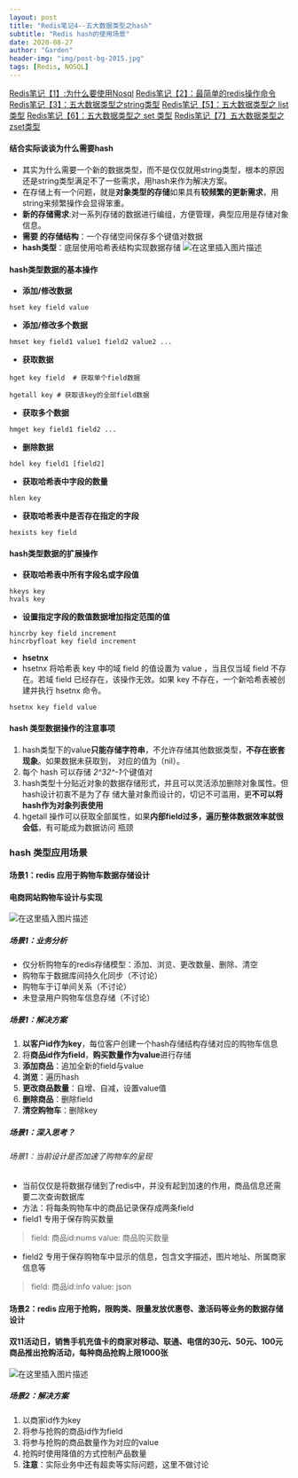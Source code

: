 ```yaml
---
layout: post
title: "Redis笔记4--五大数据类型之hash"
subtitle: "Redis hash的使用场景"
date: 2020-08-27
author: "Garden"
header-img: "img/post-bg-2015.jpg"
tags: [Redis, NOSQL]
---
```

[Redis笔记【1】:为什么要使用Nosql](https://blog.csdn.net/weixin_44870909/article/details/108109353)
[Redis笔记【2】：最简单的redis操作命令](https://blog.csdn.net/weixin_44870909/article/details/108118394)
[Redis笔记【3】：五大数据类型之string类型](https://blog.csdn.net/weixin_44870909/article/details/108156007)
[Redis笔记【5】：五大数据类型之 list 类型](https://blog.csdn.net/weixin_44870909/article/details/108266854)
[Redis笔记【6】：五大数据类型之 set 类型](https://blog.csdn.net/weixin_44870909/article/details/108267431)
[Redis笔记【7】五大数据类型之zset类型](https://blog.csdn.net/weixin_44870909/article/details/108268336)

#### 结合实际谈谈为什么需要hash
* 其实为什么需要一个新的数据类型，而不是仅仅就用string类型，根本的原因还是string类型满足不了一些需求，用hash来作为解决方案。
* 在存储上有一个问题，就是**对象类型的存储**如果具有**较频繁的更新需求**，用string来频繁操作会显得笨重。
* **新的存储需求**:对一系列存储的数据进行编组，方便管理，典型应用是存储对象信息。
* **需要 的存储结构**：一个存储空间保存多个键值对数据
* **hash类型**：底层使用哈希表结构实现数据存储
![在这里插入图片描述](https://img-blog.csdnimg.cn/20200825204539216.png?x-oss-process=image/watermark,type_ZmFuZ3poZW5naGVpdGk,shadow_10,text_aHR0cHM6Ly9ibG9nLmNzZG4ubmV0L3dlaXhpbl80NDg3MDkwOQ==,size_16,color_FFFFFF,t_70#pic_center)
#### hash类型数据的基本操作
* **添加/修改数据**

```shell
hset key field value
```
* **添加/修改多个数据**
```shell
hmset key field1 value1 field2 value2 ... 
```
* **获取数据**
```shell
hget key field  # 获取单个field数据
```
```shell
hgetall key # 获取该key的全部field数据
```
* **获取多个数据**
```shell
hmget key field1 field2 ...
```
* **删除数据**
```shell
hdel key field1 [field2]
```
* **获取哈希表中字段的数量**
```shell
hlen key
```
* **获取哈希表中是否存在指定的字段**
```shell
hexists key field
```
#### hash类型数据的扩展操作
* **获取哈希表中所有字段名或字段值**

```shell
hkeys key
hvals key
```
* **设置指定字段的数值数据增加指定范围的值**

```shell
hincrby key field increment
hincrbyfloat key field increment
```
* **hsetnx**
* hsetnx 将哈希表 key 中的域 field 的值设置为 value ，当且仅当域 field 不存在。若域 field 已经存在，该操作无效。如果 key 不存在，一个新哈希表被创建并执行 hsetnx 命令。 
```shell
hsetnx key field value
```
#### hash 类型数据操作的注意事项
1.  hash类型下的value**只能存储字符串**，不允许存储其他数据类型，**不存在嵌套现象**。如果数据未获取到，
对应的值为（nil）。
2. 每个 hash 可以存储  *2^32^-1*个键值对
3.  hash类型十分贴近对象的数据存储形式，并且可以灵活添加删除对象属性。但hash设计初衷不是为了存
储大量对象而设计的，切记不可滥用，更**不可以将hash作为对象列表使用**
4.  hgetall 操作可以获取全部属性，如果**内部field过多，遍历整体数据效率就很会低**，有可能成为数据访问
瓶颈

### hash 类型应用场景
#### 场景1：redis 应用于购物车数据存储设计
#### 电商网站购物车设计与实现
![在这里插入图片描述](https://img-blog.csdnimg.cn/20200827182321768.png?x-oss-process=image/watermark,type_ZmFuZ3poZW5naGVpdGk,shadow_10,text_aHR0cHM6Ly9ibG9nLmNzZG4ubmV0L3dlaXhpbl80NDg3MDkwOQ==,size_16,color_FFFFFF,t_70#pic_center)
##### 场景1：业务分析
* 仅分析购物车的redis存储模型：添加、浏览、更改数量、删除、清空
* 购物车于数据库间持久化同步（不讨论）
* 购物车于订单间关系（不讨论）
* 未登录用户购物车信息存储（不讨论）
##### 场景1：解决方案
1. **以客户id作为key**，每位客户创建一个hash存储结构存储对应的购物车信息
2. 将**商品id作为field**，**购买数量作为value**进行存储
3. **添加商品**：追加全新的field与value
4. **浏览**：遍历hash
5. **更改商品数量**：自增、自减，设置value值
6. **删除商品**：删除field
7. **清空购物车**：删除key
##### 场景1：深入思考？
###### 场景1：当前设计是否加速了购物车的呈现
* 当前仅仅是将数据存储到了redis中，并没有起到加速的作用，商品信息还需要二次查询数据库
* 方法：将每条购物车中的商品记录保存成两条field
* field1 专用于保存购买数量
> field: 商品id:nums
> value: 商品购买数量
* field2 专用于保存购物车中显示的信息，包含文字描述，图片地址、所属商家信息等
> field: 商品id:info
> value: json

#### 场景2：redis 应用于抢购，限购类、限量发放优惠卷、激活码等业务的数据存储设计
#### 双11活动日，销售手机充值卡的商家对移动、联通、电信的30元、50元、100元商品推出抢购活动，每种商品抢购上限1000张
![在这里插入图片描述](https://img-blog.csdnimg.cn/20200827184839347.png?x-oss-process=image/watermark,type_ZmFuZ3poZW5naGVpdGk,shadow_10,text_aHR0cHM6Ly9ibG9nLmNzZG4ubmV0L3dlaXhpbl80NDg3MDkwOQ==,size_16,color_FFFFFF,t_70#pic_center)
##### 场景2：解决方案
1. 以商家id作为key
2. 将参与抢购的商品id作为field
3. 将参与抢购的商品数量作为对应的value
4. 抢购时使用降值的方式控制产品数量
5. **注意**：实际业务中还有超卖等实际问题，这里不做讨论



